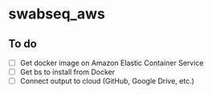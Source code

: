 # swabseq_aws

## To do
- [ ] Get docker image on Amazon Elastic Container Service
- [ ] Get bs to install from Docker
- [ ] Connect output to cloud (GitHub, Google Drive, etc.)
